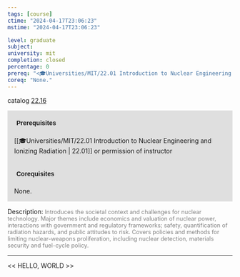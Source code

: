 ```yaml
---
tags: [course]
ctime: "2024-04-17T23:06:23"
mstime: "2024-04-17T23:06:23"

level: graduate
subject: 
university: mit
completion: closed
percentage: 0
prereq: "<🎓Universities/MIT/22.01 Introduction to Nuclear Engineering and Ionizing Radiation> or permission of instructor"
coreq: "None."
---
```


catalog [22.16](http://student.mit.edu/catalog/m22b.html#22.16)

<span style="display: block; padding: 15px; background-color: rgb(100, 100, 100, 0.2);"><font id="m_prereq2756_0" style="display: block; font-family: Arial, sans-serif; font-weight: bold; padding: 5px">Prerequisites</font><br><span id="prereq2756_0">[[🎓Universities/MIT/22.01 Introduction to Nuclear Engineering and Ionizing Radiation | 22.01]] or permission of instructor</span></span>
<span style="display: block; padding: 15px; background-color: rgb(100, 100, 100, 0.2);"><font id="m_coreq2756_0" style="display: block; font-family: Arial, sans-serif; font-weight: bold; padding: 5px">Corequisites</font><br><span id="coreq2756_0">None.</span></span>

<font style="">Description:</font>
<font style="color: grey; font-size: 0.8rem;">Introduces the societal context and challenges for nuclear technology. Major themes include economics and valuation of nuclear power, interactions with government and regulatory frameworks; safety, quantification of radiation hazards, and public attitudes to risk. Covers policies and methods for limiting nuclear-weapons proliferation, including nuclear detection, materials security and fuel-cycle policy.</font>



---

<< HELLO, WORLD >>

